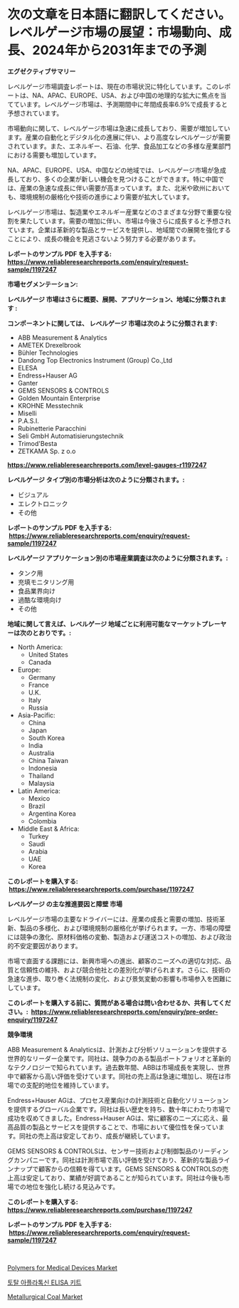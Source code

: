<p><h1>次の文章を日本語に翻訳してください。 レベルゲージ市場の展望：市場動向、成長、2024年から2031年までの予測</h1></p><p><strong>エグゼクティブサマリー</strong></p>
<p><p>レベルゲージ市場調査レポートは、現在の市場状況に特化しています。このレポートは、NA、APAC、EUROPE、USA、および中国の地理的な拡大に焦点を当てています。レベルゲージ市場は、予測期間中に年間成長率6.9%で成長すると予想されています。</p><p>市場動向に関して、レベルゲージ市場は急速に成長しており、需要が増加しています。産業の自動化とデジタル化の進展に伴い、より高度なレベルゲージが需要されています。また、エネルギー、石油、化学、食品加工などの多様な産業部門における需要も増加しています。</p><p>NA、APAC、EUROPE、USA、中国などの地域では、レベルゲージ市場が急成長しており、多くの企業が新しい機会を見つけることができます。特に中国では、産業の急速な成長に伴い需要が高まっています。また、北米や欧州においても、環境規制の厳格化や技術の進歩により需要が拡大しています。</p><p>レベルゲージ市場は、製造業やエネルギー産業などのさまざまな分野で重要な役割を果たしています。需要の増加に伴い、市場は今後さらに成長すると予想されています。企業は革新的な製品とサービスを提供し、地域間での展開を強化することにより、成長の機会を見逃さないよう努力する必要があります。</p></p>
<p><strong>レポートのサンプル PDF を入手する: <a href="https://www.reliableresearchreports.com/enquiry/request-sample/1197247">https://www.reliableresearchreports.com/enquiry/request-sample/1197247</a></strong></p>
<p><strong>市場セグメンテーション:</strong></p>
<p><strong> レベルゲージ 市場はさらに概要、展開、アプリケーション、地域に分類されます :</strong></p>
<p><strong>コンポーネントに関しては、 レベルゲージ 市場は次のように分類されます: &nbsp;</strong></p>
<p><ul><li>ABB Measurement & Analytics</li><li>AMETEK Drexelbrook</li><li>Bühler Technologies</li><li>Dandong Top Electronics Instrument (Group) Co.,Ltd</li><li>ELESA</li><li>Endress+Hauser AG</li><li>Ganter</li><li>GEMS SENSORS & CONTROLS</li><li>Golden Mountain Enterprise</li><li>KROHNE Messtechnik</li><li>Miselli</li><li>P.A.S.I.</li><li>Rubinetterie Paracchini</li><li>Seli GmbH Automatisierungstechnik</li><li>Trimod'Besta</li><li>ZETKAMA Sp. z o.o</li></ul></p>
<p><strong><a href="https://www.reliableresearchreports.com/level-gauges-r1197247">https://www.reliableresearchreports.com/level-gauges-r1197247</a></strong></p>
<p><strong> レベルゲージ タイプ別の市場分析は次のように分類されます。:</strong></p>
<p><ul><li>ビジュアル</li><li>エレクトロニック</li><li>その他</li></ul></p>
<p><strong>レポートのサンプル PDF を入手する: &nbsp;<a href="https://www.reliableresearchreports.com/enquiry/request-sample/1197247">https://www.reliableresearchreports.com/enquiry/request-sample/1197247</a></strong></p>
<p><strong> レベルゲージ アプリケーション別の市場産業調査は次のように分類されます。:</strong></p>
<p><ul><li>タンク用</li><li>充填モニタリング用</li><li>食品業界向け</li><li>過酷な環境向け</li><li>その他</li></ul></p>
<p><strong>地域に関して言えば、レベルゲージ 地域ごとに利用可能なマーケットプレーヤーは次のとおりです。:</strong></p>
<p><ul>
    <li>
        North America:
        <ul>
            <li>United States</li>
            <li>Canada</li>
        </ul>
    </li>
    <li>
        Europe:
        <ul>
            <li>Germany</li>
            <li>France</li>
            <li>U.K.</li>
            <li>Italy</li>
            <li>Russia</li>
        </ul>
    </li>
    <li>
        Asia-Pacific:
        <ul>
            <li>China</li>
            <li>Japan</li>
            <li>South Korea</li>
            <li>India</li>
            <li>Australia</li>
            <li>China Taiwan</li>
            <li>Indonesia</li>
            <li>Thailand</li>
            <li>Malaysia</li>
        </ul>
    </li>
    <li>
        Latin America:
        <ul>
            <li>Mexico</li>
            <li>Brazil</li>
            <li>Argentina Korea</li>
            <li>Colombia</li>
        </ul>
    </li>
    <li>
        Middle East & Africa:
        <ul>
            <li>Turkey</li>
            <li>Saudi</li>
            <li>Arabia</li>
            <li>UAE</li>
            <li>Korea</li>
        </ul>
    </li>
    </ul></p>
<p><strong>このレポートを購入する: &nbsp;<a href="https://www.reliableresearchreports.com/purchase/1197247">https://www.reliableresearchreports.com/purchase/1197247</a></strong></p>
<p><strong>レベルゲージ の主な推進要因と障壁 市場</strong></p>
<p><p>レベルゲージ市場の主要なドライバーには、産業の成長と需要の増加、技術革新、製品の多様化、および環境規制の厳格化が挙げられます。一方、市場の障壁には競争の激化、原材料価格の変動、製造および運送コストの増加、および政治的不安定要因があります。</p><p>市場で直面する課題には、新興市場への進出、顧客のニーズへの適切な対応、品質と信頼性の維持、および競合他社との差別化が挙げられます。さらに、技術の急速な進歩、取り巻く法規制の変化、および景気変動の影響も市場参入を困難にしています。</p></p>
<p><strong>このレポートを購入する前に、質問がある場合は問い合わせるか、共有してください。:&nbsp; <a href="https://www.reliableresearchreports.com/enquiry/pre-order-enquiry/1197247">https://www.reliableresearchreports.com/enquiry/pre-order-enquiry/1197247</a></strong></p>
<p><strong>競争環境</strong></p>
<p><p>ABB Measurement & Analyticsは、計測および分析ソリューションを提供する世界的なリーダー企業です。同社は、競争力のある製品ポートフォリオと革新的なテクノロジーで知られています。過去数年間、ABBは市場成長を実現し、世界中で顧客から高い評価を受けています。同社の売上高は急速に増加し、現在は市場での支配的地位を維持しています。</p><p>Endress+Hauser AGは、プロセス産業向けの計測技術と自動化ソリューションを提供するグローバル企業です。同社は長い歴史を持ち、数十年にわたり市場で成功を収めてきました。Endress+Hauser AGは、常に顧客のニーズに応え、最高品質の製品とサービスを提供することで、市場において優位性を保っています。同社の売上高は安定しており、成長が継続しています。</p><p>GEMS SENSORS & CONTROLSは、センサー技術および制御製品のリーディングカンパニーです。同社は計測市場で高い評価を受けており、革新的な製品ラインナップで顧客からの信頼を得ています。GEMS SENSORS & CONTROLSの売上高は安定しており、業績が好調であることが知られています。同社は今後も市場での地位を強化し続ける見込みです。</p></p>
<p><strong>このレポートを購入する: &nbsp; <a href="https://www.reliableresearchreports.com/purchase/1197247">https://www.reliableresearchreports.com/purchase/1197247</a></strong></p>
<p><strong>レポートのサンプル PDF を入手する: &nbsp;<a href="https://www.reliableresearchreports.com/enquiry/request-sample/1197247">https://www.reliableresearchreports.com/enquiry/request-sample/1197247</a></strong><strong></strong></p>
<p>&nbsp;</p>
<p><p><a href="https://issuu.com/reportprime-2/docs/polymers-for-medical-devices-market-size-2030.pptx">Polymers for Medical Devices Market</a></p><p><a href="https://github.com/KellyLyncyh543964/Market-Research-Report-List-1/blob/main/528113331618.md">토탈 아플라톡신 ELISA 키트</a></p><p><a href="https://issuu.com/reportprime-2/docs/metallurgical-coal-market-size-2030.pptx">Metallurgical Coal Market</a></p></p>